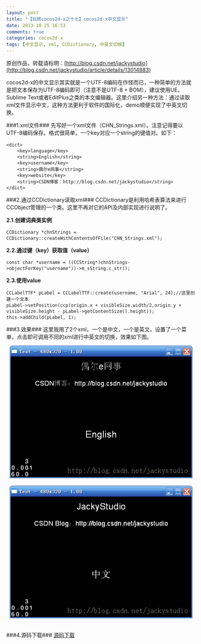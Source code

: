 ```yaml
---
layout: post
title: "【玩转cocos2d-x之十七】cocos2d-x中文显示"
date: 2013-10-25 16:53
comments: true
categories: cocos2d-x
tags: [中文显示, xml, CCDictionary, 中英文切换]
---
```

原创作品，转载请标明：[http://blog.csdn.net/jackystudio](http://blog.csdn.net/jackystudio/article/details/13014883)

cocos2d-x的中文显示其实就是一个UTF-8编码在作怪而已，一种简单的方法就是把文本保存为UTF-8编码即可（注意不是UTF-8 + BOM），建议使用UE，Sublime Text或者EditPlus之类的本文编辑器。这里介绍另一种方法：通过读取xml文件显示中文，这种方法更利于软件的国际化，demo顺便实现了中英文切换。

<!-- more -->

###1.xml文件###
先写好一个xml文件（CHN_Strings.xml）。注意记得要以UTF-8编码保存。格式很简单，一个key对应一个string的键值对。如下：

	<dict>  
    	<key>language</key>  
    	<string>English</string>  
    	<key>username</key>  
    	<string>偶尔e网事</string>  
    	<key>website</key>  
    	<string>CSDN博客：http://blog.csdn.net/jackystudio</string>  
	</dict>  

###2.通过CCDictionary读取xml###
CCDictionary是利用哈希表算法来进行CCObject管理的一个类。这里不再对它的API及内部实现进行说明了。

**2.1.创建词典类实例**

	CCDictionary *chnStrings = CCDictionary::createWithContentsOfFile("CHN_Strings.xml");  

**2.2.通过键（key）获取值（value）**

	const char *username = ((CCString*)chnStrings->objectForKey("username"))->m_sString.c_str();  

**2.3.使用value**

	CCLabelTTF* pLabel = CCLabelTTF::create(username, "Arial", 24);//这里创建一个文本  
	pLabel->setPosition(ccp(origin.x + visibleSize.width/2,origin.y + visibleSize.height - pLabel->getContentSize().height));  
	this->addChild(pLabel, 1);  

###3.效果###
这里我用了2个xml，一个是中文，一个是英文，设置了一个菜单，点击即可调用不同的xml进行中英文的切换，效果如下图。
<div align="center"><img src="/images/Blog/Play_cocos2dx_17/1.jpg" alt="" border="0" title="效果1" /><br></br></div>
<div align="center"><img src="/images/Blog/Play_cocos2dx_17/2.jpg" alt="" border="0" title="效果2" /><br></br></div>

###4.源码下载###
[源码下载](http://download.csdn.net/detail/jackyvincefu/6442201)